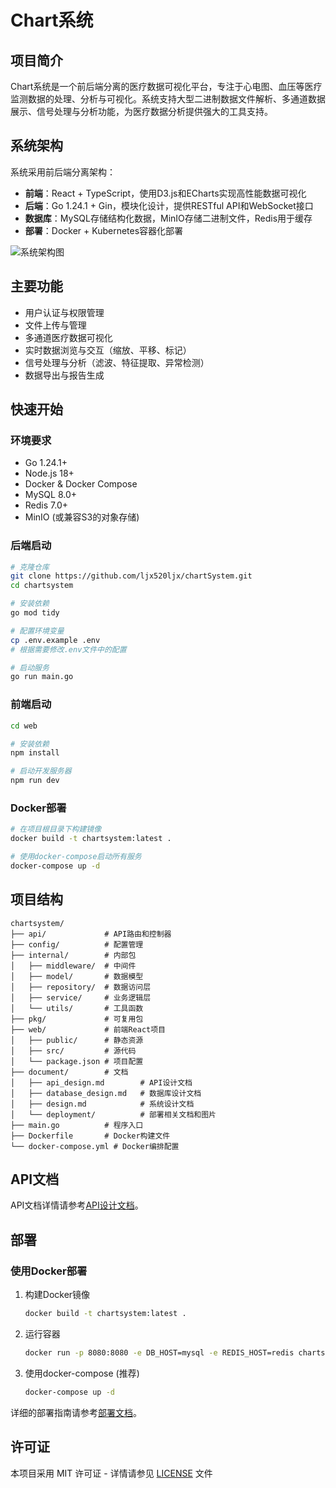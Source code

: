 # Chart系统

## 项目简介

Chart系统是一个前后端分离的医疗数据可视化平台，专注于心电图、血压等医疗监测数据的处理、分析与可视化。系统支持大型二进制数据文件解析、多通道数据展示、信号处理与分析功能，为医疗数据分析提供强大的工具支持。

## 系统架构

系统采用前后端分离架构：

- **前端**：React + TypeScript，使用D3.js和ECharts实现高性能数据可视化
- **后端**：Go 1.24.1 + Gin，模块化设计，提供RESTful API和WebSocket接口
- **数据库**：MySQL存储结构化数据，MinIO存储二进制文件，Redis用于缓存
- **部署**：Docker + Kubernetes容器化部署

![系统架构图](document/deployment/architecture.png)

## 主要功能

- 用户认证与权限管理
- 文件上传与管理
- 多通道医疗数据可视化
- 实时数据浏览与交互（缩放、平移、标记）
- 信号处理与分析（滤波、特征提取、异常检测）
- 数据导出与报告生成

## 快速开始

### 环境要求

- Go 1.24.1+
- Node.js 18+
- Docker & Docker Compose
- MySQL 8.0+
- Redis 7.0+
- MinIO (或兼容S3的对象存储)

### 后端启动

```bash
# 克隆仓库
git clone https://github.com/ljx520ljx/chartSystem.git
cd chartsystem

# 安装依赖
go mod tidy

# 配置环境变量
cp .env.example .env
# 根据需要修改.env文件中的配置

# 启动服务
go run main.go
```

### 前端启动

```bash
cd web

# 安装依赖
npm install

# 启动开发服务器
npm run dev
```

### Docker部署

```bash
# 在项目根目录下构建镜像
docker build -t chartsystem:latest .

# 使用docker-compose启动所有服务
docker-compose up -d
```

## 项目结构

```
chartsystem/
├── api/             # API路由和控制器
├── config/          # 配置管理
├── internal/        # 内部包
│   ├── middleware/  # 中间件
│   ├── model/       # 数据模型
│   ├── repository/  # 数据访问层
│   ├── service/     # 业务逻辑层
│   └── utils/       # 工具函数
├── pkg/             # 可复用包
├── web/             # 前端React项目
│   ├── public/      # 静态资源
│   ├── src/         # 源代码
│   └── package.json # 项目配置
├── document/        # 文档
│   ├── api_design.md        # API设计文档
│   ├── database_design.md   # 数据库设计文档
│   ├── design.md            # 系统设计文档
│   └── deployment/          # 部署相关文档和图片
├── main.go          # 程序入口
├── Dockerfile       # Docker构建文件
└── docker-compose.yml # Docker编排配置
```

## API文档

API文档详情请参考[API设计文档](document/api/api_design.md)。

## 部署

### 使用Docker部署

1. 构建Docker镜像
   ```bash
   docker build -t chartsystem:latest .
   ```

2. 运行容器
   ```bash
   docker run -p 8080:8080 -e DB_HOST=mysql -e REDIS_HOST=redis chartsystem:latest
   ```

3. 使用docker-compose (推荐)
   ```bash
   docker-compose up -d
   ```

详细的部署指南请参考[部署文档](document/deployment/deployment.md)。

## 许可证

本项目采用 MIT 许可证 - 详情请参见 [LICENSE](LICENSE) 文件 